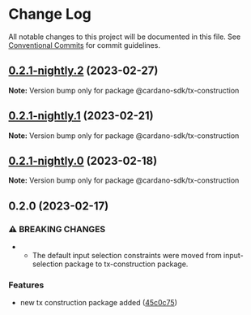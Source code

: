 # Change Log

All notable changes to this project will be documented in this file.
See [Conventional Commits](https://conventionalcommits.org) for commit guidelines.

## [0.2.1-nightly.2](https://github.com/input-output-hk/cardano-js-sdk/compare/@cardano-sdk/tx-construction@0.2.1-nightly.1...@cardano-sdk/tx-construction@0.2.1-nightly.2) (2023-02-27)

**Note:** Version bump only for package @cardano-sdk/tx-construction

## [0.2.1-nightly.1](https://github.com/input-output-hk/cardano-js-sdk/compare/@cardano-sdk/tx-construction@0.2.1-nightly.0...@cardano-sdk/tx-construction@0.2.1-nightly.1) (2023-02-21)

**Note:** Version bump only for package @cardano-sdk/tx-construction

## [0.2.1-nightly.0](https://github.com/input-output-hk/cardano-js-sdk/compare/@cardano-sdk/tx-construction@0.2.0...@cardano-sdk/tx-construction@0.2.1-nightly.0) (2023-02-18)

**Note:** Version bump only for package @cardano-sdk/tx-construction

## 0.2.0 (2023-02-17)

### ⚠ BREAKING CHANGES

- - The default input selection constraints were moved from input-selection package to tx-construction package.

### Features

- new tx construction package added ([45c0c75](https://github.com/input-output-hk/cardano-js-sdk/commit/45c0c75b20f766a069af45cec636a1756a3fc0da))
